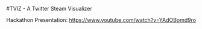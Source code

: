 #TVIZ - A Twitter Steam Visualizer

Hackathon Presentation: https://www.youtube.com/watch?v=YAdOBomd9ro

